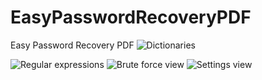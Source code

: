 # EasyPasswordRecoveryPDF
Easy Password Recovery PDF
<img alt="Dictionaries" src="https://cloud.githubusercontent.com/assets/15641092/14799987/5c83744c-0b3f-11e6-96ee-733fa5d8f770.png" />



<img alt="Regular expressions" src="https://cloud.githubusercontent.com/assets/15641092/14800611/1820bd9c-0b43-11e6-8863-36e1ad4abb45.png" />


<img alt="Brute force view" src="https://cloud.githubusercontent.com/assets/15641092/14800775/5cb5e63e-0b44-11e6-97fd-688c29171823.png" />

<img alt="Settings view" src="https://cloud.githubusercontent.com/assets/15641092/14799987/5c83744c-0b3f-11e6-96ee-733fa5d8f770.png" />
